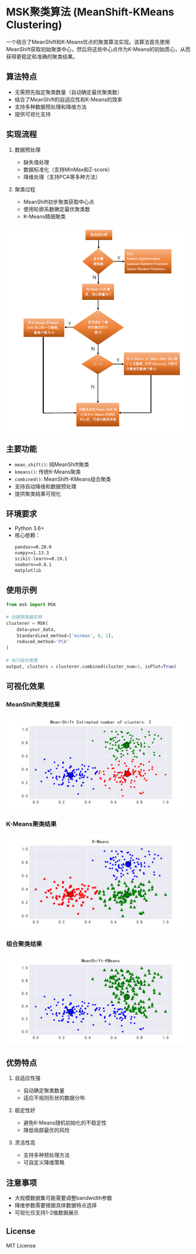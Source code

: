 # MSK聚类算法 (MeanShift-KMeans Clustering)

一个结合了MeanShift和K-Means优点的聚类算法实现。该算法首先使用MeanShift获取初始聚类中心，然后将这些中心点作为K-Means的初始质心，从而获得更稳定和准确的聚类结果。

## 算法特点

- 无需预先指定聚类数量（自动确定最优聚类数）
- 结合了MeanShift的自适应性和K-Means的效率
- 支持多种数据预处理和降维方法
- 提供可视化支持

## 实现流程

1. 数据预处理
   - 缺失值处理
   - 数据标准化（支持MinMax和Z-score）
   - 降维处理（支持PCA等多种方法）

2. 聚类过程
   - MeanShift初步聚类获取中心点
   - 使用轮廓系数确定最优聚类数
   - K-Means精细聚类

![聚类流程图](assets/wei4.png)

## 主要功能

- `mean_shift()`: 纯MeanShift聚类
- `kmeans()`: 传统K-Means聚类
- `combined()`: MeanShift-KMeans组合聚类
- 支持自动降维和数据预处理
- 提供聚类结果可视化

## 环境要求

- Python 3.6+
- 核心依赖：
  ```
  pandas>=0.20.0
  numpy>=1.13.3
  scikit-learn>=0.19.1
  seaborn>=0.8.1
  matplotlib
  ```

## 使用示例

```python
from msk import MSK

# 创建聚类器实例
clusterer = MSK(
    data=your_data,
    Standardized_method=['minmax', 0, 1],
    reduced_method='PCA'
)

# 执行组合聚类
output, clusters = clusterer.combined(cluster_num=3, isPlot=True)
```

## 可视化效果

### MeanShift聚类结果
![MeanShift结果](assets/wei1.png)

### K-Means聚类结果
![K-Means结果](assets/wei2.png)

### 组合聚类结果
![组合聚类结果](assets/wei3.png)

## 优势特点

1. 自适应性强
   - 自动确定聚类数量
   - 适应不规则形状的数据分布

2. 稳定性好
   - 避免K-Means随机初始化的不稳定性
   - 降低局部最优的风险

3. 灵活性高
   - 支持多种预处理方法
   - 可自定义降维策略

## 注意事项

- 大规模数据集可能需要调整bandwidth参数
- 降维参数需要根据具体数据特点选择
- 可视化仅支持1-2维数据展示

## License

MIT License
